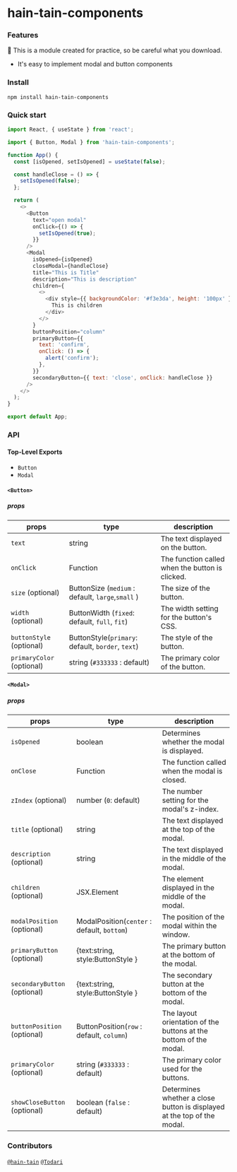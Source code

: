 # hain-tain-components

### Features

🚨 This is a module created for practice, so be careful what you download.

- It's easy to implement modal and button components

### Install

```
npm install hain-tain-components
```

### Quick start

```js
import React, { useState } from 'react';

import { Button, Modal } from 'hain-tain-components';

function App() {
  const [isOpened, setIsOpened] = useState(false);

  const handleClose = () => {
    setIsOpened(false);
  };

  return (
    <>
      <Button
        text="open modal"
        onClick={() => {
          setIsOpened(true);
        }}
      />
      <Modal
        isOpened={isOpened}
        closeModal={handleClose}
        title="This is Title"
        description="This is description"
        children={
          <>
            <div style={{ backgroundColor: '#f3e3da', height: '100px' }}>
              This is children
            </div>
          </>
        }
        buttonPosition="column"
        primaryButton={{
          text: 'confirm',
          onClick: () => {
            alert('confirm');
          },
        }}
        secondaryButton={{ text: 'close', onClick: handleClose }}
      />
    </>
  );
}

export default App;
```

### API

#### Top-Level Exports

- `Button`
- `Modal`

#### `<Button>`

##### props

| props                     | type                                              | description                                     |
| ------------------------- | ------------------------------------------------- | ----------------------------------------------- |
| `text`                    | string                                            | The text displayed on the button.               |
| `onClick`                 | Function                                          | The function called when the button is clicked. |
| `size` (optional)         | ButtonSize (`medium` : default, `large`,`small` ) | The size of the button.                         |
| `width` (optional)        | ButtonWidth (`fixed`: default, `full`, `fit`)     | The width setting for the button's CSS.         |
| `buttonStyle` (optional)  | ButtonStyle(`primary`: default, `border`, `text`) | The style of the button.                        |
| `primaryColor` (optional) | string (`#333333` : default)                      | The primary color of the button.                |

#### `<Modal>`

##### props

| props                        | type                                        | description                                                             |
| ---------------------------- | ------------------------------------------- | ----------------------------------------------------------------------- |
| `isOpened`                   | boolean                                     | Determines whether the modal is displayed.                              |
| `onClose`                    | Function                                    | The function called when the modal is closed.                           |
| `zIndex` (optional)          | number (`0`: default)                       | The number setting for the modal's z-index.                             |
| `title` (optional)           | string                                      | The text displayed at the top of the modal.                             |
| `description` (optional)     | string                                      | The text displayed in the middle of the modal.                          |
| `children` (optional)        | JSX.Element                                 | The element displayed in the middle of the modal.                       |
| `modalPosition` (optional)   | ModalPosition(`center` : default, `bottom`) | The position of the modal within the window.                            |
| `primaryButton` (optional)   | {text:string, style:ButtonStyle }           | The primary button at the bottom of the modal.                          |
| `secondaryButton` (optional) | {text:string, style:ButtonStyle }           | The secondary button at the bottom of the modal.                        |
| `buttonPosition` (optional)  | ButtonPosition(`row` : default, `column`)   | The layout orientation of the buttons at the bottom of the modal.       |
| `primaryColor` (optional)    | string (`#333333` : default)                | The primary color used for the buttons.                                 |
| `showCloseButton` (optional) | boolean (`false` : default)                 | Determines whether a close button is displayed at the top of the modal. |

### Contributors

[`@hain-tain`](https://github.com/Hain-tain)
[`@Todari`](https://github.com/Todari)
